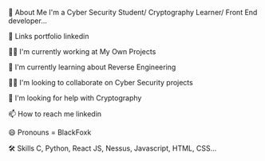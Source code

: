 🚀 About Me
I'm a Cyber Security Student/ Cryptography Learner/ Front End developer...

🔗 Links
portfolio linkedin

👩‍💻 I'm currently working at My Own Projects

🧠 I'm currently learning about Reverse Engineering

👯‍♀️ I'm looking to collaborate on Cyber Security projects

🤔 I'm looking for help with Cryptography

📫 How to reach me linkedin

😄 Pronouns = BlackFoxk

🛠 Skills
C, Python, React JS, Nessus, Javascript, HTML, CSS...

